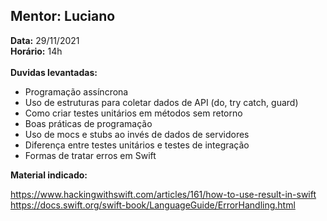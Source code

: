 ## **Mentor:** Luciano
**Data:** 29/11/2021
<br>
**Horário:** 14h <br> 
<br>
**Duvidas levantadas:**

- Programação assíncrona
- Uso de estruturas para coletar dados de API (do, try catch, guard)
- Como criar testes unitários em métodos sem retorno
- Boas práticas de programação
- Uso de mocs e stubs ao invés de dados de servidores
- Diferença entre testes unitários e testes de integração
- Formas de tratar erros em Swift

**Material indicado:**

https://www.hackingwithswift.com/articles/161/how-to-use-result-in-swift 
<br>
https://docs.swift.org/swift-book/LanguageGuide/ErrorHandling.html
